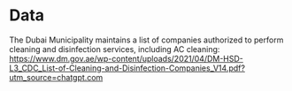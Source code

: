 # Data

The Dubai Municipality maintains a list of companies authorized to perform cleaning and disinfection services, including AC cleaning:
https://www.dm.gov.ae/wp-content/uploads/2021/04/DM-HSD-L3_CDC_List-of-Cleaning-and-Disinfection-Companies_V14.pdf?utm_source=chatgpt.com

